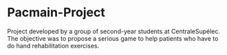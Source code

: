 # Pacmain-Project
Project developed by a group of second-year students at CentraleSupélec. The objective was to propose a serious game to help patients who have to do hand rehabilitation exercises.
